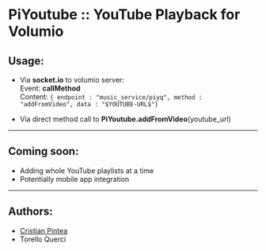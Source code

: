 PiYoutube :: YouTube Playback for Volumio
===================================

Usage:
--------

- Via __socket.io__ to volumio server:  
    Event: __callMethod__  
    Content: ```{ endpoint : "music_service/piyq", method : "addFromVideo", data : "$YOUTUBE-URL$"}```

- Via direct method call to __PiYoutube.addFromVideo__(youtube_url)

--------------------------------------------------------------------------------

Coming soon:
-------------

- Adding whole YouTube playlists at a time
- Potentially mobile app integration

--------------------------------------------------------------------------------
Authors:
----------

- [Cristian Pintea](http://pintea.net)
- Torello Querci
